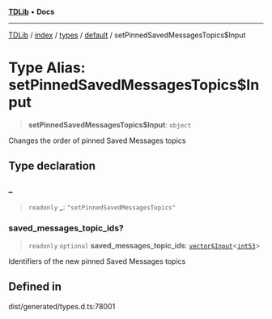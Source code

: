 [**TDLib**](../../../../../../README.md) • **Docs**

***

[TDLib](../../../../../../modules.md) / [index](../../../../../README.md) / [types](../../../README.md) / [default](../README.md) / setPinnedSavedMessagesTopics$Input

# Type Alias: setPinnedSavedMessagesTopics$Input

> **setPinnedSavedMessagesTopics$Input**: `object`

Changes the order of pinned Saved Messages topics

## Type declaration

### \_

> `readonly` **\_**: `"setPinnedSavedMessagesTopics"`

### saved\_messages\_topic\_ids?

> `readonly` `optional` **saved\_messages\_topic\_ids**: [`vector$Input`](vector$Input.md)\<[`int53`](int53.md)\>

Identifiers of the new pinned Saved Messages topics

## Defined in

dist/generated/types.d.ts:78001
